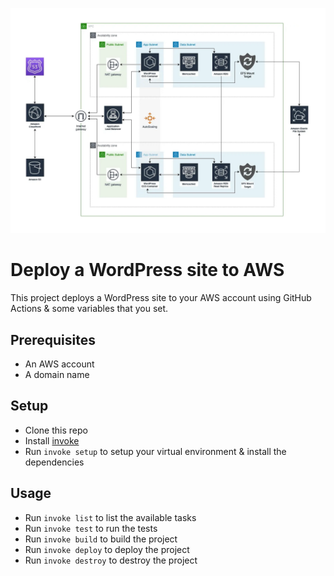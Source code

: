 ![architecture](docs/images/wordpress.drawio.webp)

# Deploy a WordPress site to AWS

This project deploys a WordPress site to your AWS account using GitHub Actions & some variables that you set.

## Prerequisites

- An AWS account
- A domain name

## Setup

- Clone this repo
- Install [invoke](http://www.pyinvoke.org/)
- Run `invoke setup` to setup your virtual environment & install the dependencies

## Usage

- Run `invoke list` to list the available tasks
- Run `invoke test` to run the tests
- Run `invoke build` to build the project
- Run `invoke deploy` to deploy the project
- Run `invoke destroy` to destroy the project
